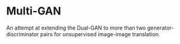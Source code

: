 # Multi-GAN
An attempt at extending the Dual-GAN to more than two generator-discriminator pairs for unsupervised image-image translation.
